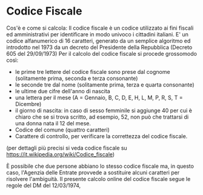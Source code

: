 # Codice Fiscale

Cos'è e come si calcola:
Il codice fiscale è un codice utilizzato ai fini fiscali ed amministrativi per identificare in modo univoco i cittadini italiani.
E' un codice alfanumerico di 16 caratteri, generato da un semplice algoritmo ed introdotto nel 1973 da un decreto del Presidente della Repubblica (Decreto 605 del 29/09/1973)
Per il calcolo del codice fiscale si procede grossomodo così:
- le prime tre lettere del codice fiscale sono prese dal cognome (solitamente prima, seconda e terza consonante)
- le seconde tre dal nome (solitamente prima, terza e quarta consonante)
- le ultime due cifre dell'anno di nascita
- una lettera per il mese (A = Gennaio, B, C, D, E, H, L, M, P, R, S, T = Dicembre)
- il giorno di nascita: in caso di sesso femminile si aggiunge 40 per cui è chiaro che se si trova scritto, ad esempio, 52, non può che trattarsi di una donna nata il 12 del mese.
- Codice del comune (quattro caratteri)
- Carattere di controllo, per verificare la correttezza del codice fiscale.

(per dettagli più precisi si veda codice fiscale su https://it.wikipedia.org/wiki/Codice_fiscale)

È possibile che due persone abbiano lo stesso codice fiscale ma, in questo caso, l'Agenzia delle Entrate provvede a sostituire alcuni caratteri per risolvere l'ambiguità. Il presente calcolo online del codice fiscale segue le regole del DM del 12/03/1974, 

